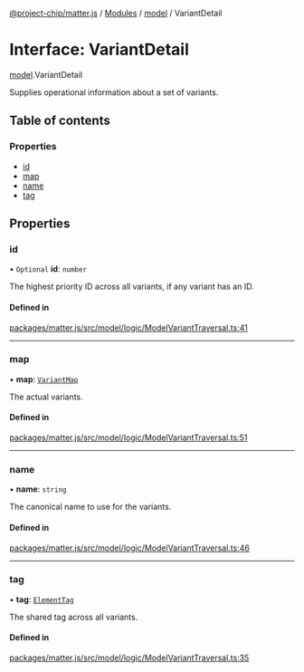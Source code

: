 [@project-chip/matter.js](../README.md) / [Modules](../modules.md) / [model](../modules/model.md) / VariantDetail

# Interface: VariantDetail

[model](../modules/model.md).VariantDetail

Supplies operational information about a set of variants.

## Table of contents

### Properties

- [id](model.VariantDetail.md#id)
- [map](model.VariantDetail.md#map)
- [name](model.VariantDetail.md#name)
- [tag](model.VariantDetail.md#tag)

## Properties

### id

• `Optional` **id**: `number`

The highest priority ID across all variants, if any variant has an
ID.

#### Defined in

[packages/matter.js/src/model/logic/ModelVariantTraversal.ts:41](https://github.com/project-chip/matter.js/blob/dfd1dc35/packages/matter.js/src/model/logic/ModelVariantTraversal.ts#L41)

___

### map

• **map**: [`VariantMap`](../modules/model.md#variantmap)

The actual variants.

#### Defined in

[packages/matter.js/src/model/logic/ModelVariantTraversal.ts:51](https://github.com/project-chip/matter.js/blob/dfd1dc35/packages/matter.js/src/model/logic/ModelVariantTraversal.ts#L51)

___

### name

• **name**: `string`

The canonical name to use for the variants.

#### Defined in

[packages/matter.js/src/model/logic/ModelVariantTraversal.ts:46](https://github.com/project-chip/matter.js/blob/dfd1dc35/packages/matter.js/src/model/logic/ModelVariantTraversal.ts#L46)

___

### tag

• **tag**: [`ElementTag`](../enums/model.ElementTag.md)

The shared tag across all variants.

#### Defined in

[packages/matter.js/src/model/logic/ModelVariantTraversal.ts:35](https://github.com/project-chip/matter.js/blob/dfd1dc35/packages/matter.js/src/model/logic/ModelVariantTraversal.ts#L35)
